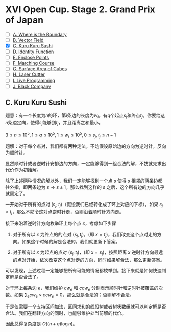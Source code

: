 # XVI Open Cup. Stage 2. Grand Prix of Japan

+ [ ] [A. Where is the Boundary](https://atcoder.jp/contests/jag2015summer-day4/tasks/icpc2015summer_day4_a)
+ [ ] [B. Vector Field](https://atcoder.jp/contests/jag2015summer-day4/tasks/icpc2015summer_day4_b)
+ [x] [C. Kuru Kuru Sushi](https://atcoder.jp/contests/jag2015summer-day4/tasks/icpc2015summer_day4_c)
+ [ ] [D. Identity Function](https://atcoder.jp/contests/jag2015summer-day4/tasks/icpc2015summer_day4_d)
+ [ ] [E. Enclose Points](https://atcoder.jp/contests/jag2015summer-day4/tasks/icpc2015summer_day4_e)
+ [ ] [F. Marching Course](https://atcoder.jp/contests/jag2015summer-day4/tasks/icpc2015summer_day4_f)
+ [ ] [G. Surface Area of Cubes](https://atcoder.jp/contests/jag2015summer-day4/tasks/icpc2015summer_day4_g)
+ [ ] [H. Laser Cutter](https://atcoder.jp/contests/jag2015summer-day4/tasks/icpc2015summer_day4_h)
+ [ ] [I. Live Programming](https://atcoder.jp/contests/jag2015summer-day4/tasks/icpc2015summer_day4_i)
+ [ ] [J. Black Company](https://atcoder.jp/contests/jag2015summer-day4/tasks/icpc2015summer_day4_j)

## C. Kuru Kuru Sushi

题意：有一个长度为$n$的环，第$i$条边的长度为$w_i$。有$q$个起点$s_j$和终点$t_j$。你要给这$n$条边定向，使得$s_j$能够到$t_j$，并且距离之和最小。

$3 \le n \le 10^5, 1 \le q \le 10^5, 1 \le w_i \le 10^5, 0 \le s_j, t_j \le n - 1$

题解：对于每个点对，我们都有两种走法。不妨假设原始边的方向为逆时针，反向为顺时针。

显然顺时针或者逆时针安排边的方向，一定能够得到一组合法的解，不妨就先求出代价作为初始解。

除了上述两种情况的解以外，我们一定能够找到一个点 $s$ 使得 $s$ 相邻的两条边都往外指，即两条边为 $s \to s \pm 1$。那么找到这样的 $s$ 之后，这个所有边的方向几乎就固定了。

一开始对于所有的点对 $(s_j, t_j)$（假设我们已经转化成了环上对应的下标），如果 $s_j < t_j$，那么不妨令这对点逆时针走，否则沿着顺时针方向走。

接下来沿着逆时针方向枚举环上每个点 $x$，考虑如下步骤

1. 对于所有以 $x$ 为终点的的点对 $(s_j, t_j)$，(即 $x=t_j$)，我们改变这个点对走的方向。如果这个时候的解是合法的，我们就更新下答案。

2. 对于所有以 $x$ 为起点的点对 $(s_j, t_j)$，(即 $x=s_j$)，按照距离 $x$ 逆时针方向最远的点对开始，依次改变这个点对走的方向，同时如果解合法，那么更新答案。

可以发现，上述过程一定能够把所有可能的情况都枚举到。接下来就是如何快速判定解是否合法了。

对于环上每条边 $e$，我们维护 $cw_e$ 和 $ccw_e$ 分别表示顺时针和逆时针被覆盖的次数。如果 $\sum_{e} cw_e \times ccw_e = 0$，那么就是合法的；否则解不合法。

于是仅需要一个支持区间加法，区间求和的线段树或者树状数组就可以判定解是否合法。我们在翻转方向的同时，也能够维护处当前解的代价。

因此总得复杂度是 $O((n + q) \log n)$。